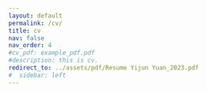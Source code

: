 ```yaml
---
layout: default
permalink: /cv/
title: cv
nav: false
nav_order: 4
#cv_pdf: example_pdf.pdf
#description: this is cv.
redirect_to: ../assets/pdf/Resume Yijun Yuan_2023.pdf
#  sidebar: left
---
```

